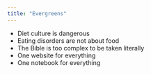 ```yaml
---
title: "Evergreens"
---
```


- Diet culture is dangerous
- Eating disorders are not about food
- The Bible is too complex to be taken literally
- One website for everything
- One notebook for everything